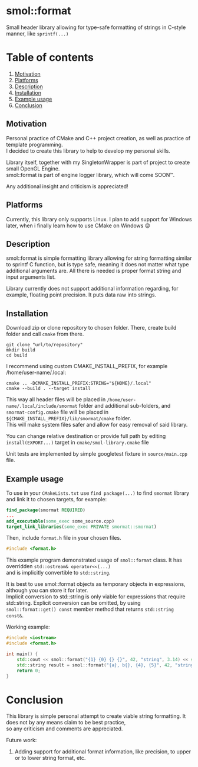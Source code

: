# smol::format

Small header library allowing for type-safe formatting of strings in C-style manner, like `sprintf(...)`

# Table of contents

1. [Motivation](#motivation)
2. [Platforms](#platforms)
3. [Description](#description)
4. [Installation](#installation)
5. [Example usage](#example-usage)
6. [Conclusion](#conclusion)

## Motivation

Personal practice of CMake and C++ project creation, as well as practice of template programming.<br>
I decided to create this library to help to develop my personal skills.

Library itself, together with my SingletonWrapper is part of project to create small OpenGL Engine.<br>
smol::format is part of engine logger library, which will come SOON™.

Any additional insight and criticism is appreciated!

## Platforms

Currently, this library only supports Linux. I plan to add support for Windows later, when i finally learn how to use CMake on Windows 😠

## Description

smol::format is simple formatting library allowing for string formatting similar to sprintf C function, but is type
safe, meaning it does not matter what type additional arguments are. All there is needed is proper format string and
input arguments list.

Library currently does not support additional information regarding, for example, floating point precision. It puts data
raw into strings.

## Installation

Download zip or clone repository to chosen folder. There, create build folder and call `cmake` from there.

```shell
git clone "url/to/repository"
mkdir build
cd build
```

I recommend using custom CMAKE_INSTALL_PREFIX, for example /home/user-name/.local:

```shell
cmake .. -DCMAKE_INSTALL_PREFIX:STRING="${HOME}/.local"
cmake --build . --target install
```

This way all header files will be placed in `/home/user-name/.local/include/smormat` folder and additional sub-folders,
and `smormat-config.cmake` file will be placed in `${CMAKE_INSTALL_PREFIX}/lib/smormat/cmake` folder.<br>
This will make system files safer and allow for easy removal of said library.

You can change relative destination or provide full path by editing `install(EXPORT...)` target
in `cmake/smol-library.cmake` file

Unit tests are implemented by simple googletest fixture in `source/main.cpp` file.

## Example usage

To use in your `CMakeLists.txt` use `find package(...)` to find `smormat` library and link it to chosen targets, for example:
```cmake
find_package(smormat REQUIRED)
...
add_executable(some_exec some_source.cpp)
target_link_libraries(some_exec PRIVATE smormat::smormat)
```

Then, include `format.h` file in your chosen files. 
```c++
#include <format.h>
```

This example program demonstrated usage of `smol::format` class. It has overridden `std::ostream& operator<<(...)`<br>
and is implicitly convertible to `std::string`.

It is best to use smol::format objects as temporary objects in expressions, although you can store it for later.<br>
Implicit conversion to std::string is only viable for expressions that require std::string. Explicit conversion can be
omitted, by using `smol::format::get() const` member method that returns `std::string const&`.


Working example:
```c++
#include <iostream>
#include <format.h>

int main() {
    std::cout << smol::format("{1} {0} {} {}", 42, "string", 3.14) << std::endl; // Outputs to stdout string: "string 42 3.140000 "
    std::string result = smol::format("{a}, b{}, {4}, {5}", 42, "string", 3.14); // result: "42, bstring, 3.140000, "
    return 0;
}
```

# Conclusion

This library is simple personal attempt to create viable string formatting. It does not by any means claim to be best
practice, <Br>
so any criticism and comments are appreciated.

Future work:<br>
1. Adding support for additional format information, like precision, to upper or to lower string format, etc.
